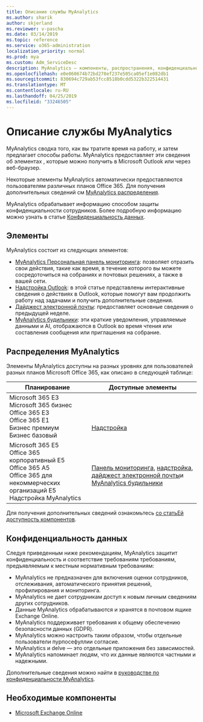 ```yaml
---
title: Описание службы MyAnalytics
ms.author: sharik
author: skjerland
ms.reviewer: v-pascha
ms.date: 03/14/2019
ms.topic: reference
ms.service: o365-administration
localization_priority: normal
ms.prod: mya
ms.custom: Adm_ServiceDesc
description: MyAnalytics — компоненты, распространения, конфиденциальность и необходимые компоненты
ms.openlocfilehash: e0e060674b72bd278ef237e505ca05ef1e082db1
ms.sourcegitcommit: 830694c729ab53fcc8518b0cdd5322b322514431
ms.translationtype: MT
ms.contentlocale: ru-RU
ms.lasthandoff: 04/25/2019
ms.locfileid: "33246505"
---
```

# <a name="myanalytics-service-description"></a>Описание службы MyAnalytics

MyAnalytics сводка того, как вы тратите время на работу, и затем предлагает способы работы. MyAnalytics предоставляет эти сведения об элементах [](#elements) , которые можно получить в Microsoft Outlook или через веб-браузер.

Некоторые элементы MyAnalytics автоматически предоставляются пользователям различных планов Office 365. Для получения дополнительных сведений см [MyAnalytics распределения](#myanalytics-distributions).  

MyAnalytics обрабатывает информацию способом защиты конфиденциальности сотрудников. Более подробную информацию можно узнать в статье [Конфиденциальность данных](#data-privacy).

## <a name="elements"></a>Элементы

MyAnalytics состоит из следующих элементов:

* [MyAnalytics Персональная панель мониторинга](https://docs.microsoft.com/workplace-analytics/myanalytics/use/dashboard): позволяет отразить свои действия, такие как время, в течение которого вы можете сосредоточиться на собраниях и почтовых решениях, а также в вашей сети.
* [Надстройка Outlook](https://docs.microsoft.com/workplace-analytics/myanalytics/use/add-in): в этой статье представлены интерактивные сведения о действиях в Outlook, которые помогут вам продолжить работу над задачами и получить дополнительные сведения.
* [Дайджест электронной почты](https://docs.microsoft.com/workplace-analytics/myanalytics/use/email-digest): предоставляет основные сведения о предыдущей неделе.
* [MyAnalytics будильники](https://docs.microsoft.com/workplace-analytics/myanalytics/use/mya-notifications): эти краткие уведомления, управляемые данными и AI, отображаются в Outlook во время чтения или составления сообщения или приглашения на собрание.

## <a name="myanalytics-distributions"></a>Распределения MyAnalytics

Элементы MyAnalytics доступны на разных уровнях для пользователей разных планов Microsoft Office 365, как описано в следующей таблице:

| Планирование | Доступные элементы |
| --- | --- |
| Microsoft 365 E3</br>Microsoft 365 бизнес</br>Office 365 E3</br>Office 365 E1</br>Бизнес премиум</br>Бизнес базовый | </br></br></br>[Надстройка](https://docs.microsoft.com/en-us/workplace-analytics/myanalytics/use/add-in) |
| Microsoft 365 E5</br>Office 365 корпоративный E5</br>Office 365 A5</br>Office 365 для некоммерческих организаций E5</br>Надстройка MyAnalytics | </br>[Панель мониторинга](https://docs.microsoft.com/en-us/workplace-analytics/myanalytics/use/dashboard), [надстройка](https://docs.microsoft.com/en-us/workplace-analytics/myanalytics/use/add-in), [дайджест электронной почты](https://docs.microsoft.com/en-us/workplace-analytics/myanalytics/use/email-digest)и [MyAnalytics будильники](https://docs.microsoft.com/en-us/workplace-analytics/myanalytics/use/mya-notifications) |

Для получения дополнительных сведений ознакомьтесь [со статьЕй доступность компонентов](https://docs.microsoft.com/workplace-analytics/myanalytics/overview/plans-environments).

## <a name="data-privacy"></a>Конфиденциальность данных

Следуя приведенным ниже рекомендациям, MyAnalytics защитит конфиденциальность и соответствие требованиям требованиям, предъявляемым к местным нормативным требованиям:

* MyAnalytics не предназначен для включения оценки сотрудников, отслеживания, автоматического принятия решений, профилирования и мониторинга.
* MyAnalytics не дает сотрудникам доступ к новым личным сведениям других сотрудников.
* Данные MyAnalytics обрабатываются и хранятся в почтовом ящике Exchange Online.
* MyAnalytics поддерживает требования к общему обеспечению безопасности данных (GDPR).
* MyAnalytics можно настроить таким образом, чтобы отдельные пользователи пурпосефуллии согласие.
* MyAnalytics и delve — это отдельные приложения без зависимостей.
* MyAnalytics напоминает людям, что их данные являются частными и надежными.

Дополнительные сведения можно найти в [руководстве по конфиденциальности MyAnalytics](https://docs.microsoft.com/workplace-analytics/myanalytics/overview/privacy-guide).

## <a name="prerequisites"></a>Необходимые компоненты

* [Microsoft Exchange Online](https://docs.microsoft.com/office365/servicedescriptions/exchange-online-service-description/exchange-online-service-description)
